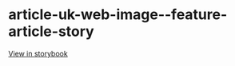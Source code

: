 # article-uk-web-image--feature-article-story

[View in storybook](https://raw.githack.com/Independent-Digital-News-and-Media-Ltd/indy-pwamp-sb/PR-1729-sb/index.html?path=/story/article-uk-web-image--feature-article-story)